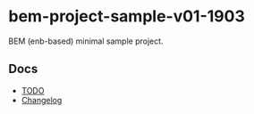 # bem-project-sample-v01-1903

BEM (enb-based) minimal sample project.

## Docs

- [TODO](TODO.md)
- [Changelog](CHANGELOG.md)
